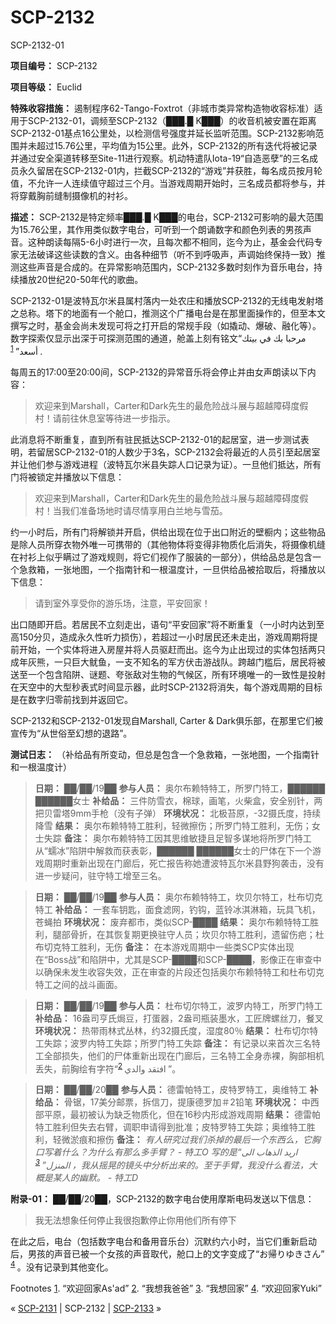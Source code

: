 # SCP-2132
                        




SCP-2132-01



**项目编号：** SCP-2132

**项目等级：** Euclid

**特殊收容措施：** 遏制程序62-Tango-Foxtrot（非城市类异常构造物收容标准）适用于SCP-2132-01，调频至SCP-2132（███.█ K███）的收音机被安置在距离SCP-2132-01基点16公里处，以检测信号强度并延长监听范围。SCP-2132影响范围并未超过15.76公里，平均值为15公里。此外，SCP-2132的所有迭代将被记录并通过安全渠道转移至Site-11进行观察。机动特遣队Iota-19“自造恶孽”的三名成员永久留居在SCP-2132-01内，拦截SCP-2132的“游戏”并获胜，每名成员按月轮值，不允许一人连续值守超过三个月。当游戏周期开始时，三名成员都将参与，并将穿戴胸前缝制摄像机的衬衫。

**描述：** SCP-2132是特定频率███.█ K███的电台，SCP-2132可影响的最大范围为15.76公里，其作用类似数字电台，可听到一个朗诵数字和颜色列表的男孩声音。这种朗读每隔5-6小时进行一次，且每次都不相同，迄今为止，基金会代码专家无法破译这些读数的含义。由各种细节（听不到呼吸声，声调始终保持一致）推测这些声音是合成的。在异常影响范围内，SCP-2132多数时刻作为音乐电台，持续播放20世纪20-50年代的歌曲。

SCP-2132-01是波特瓦尔米县属村落内一处农庄和播放SCP-2132的无线电发射塔之总称。塔下的地面有一个舱口，推测这个广播电台是在那里面操作的，但至本文撰写之时，基金会尚未发现可将之打开启的常规手段（如撬动、爆破、融化等）。数字探索仅显示出深于可探测范围的通道，舱盖上刻有铭文“مرحبا بك في بيتك أسعد”<sup class='footnoteref'>
 <a shape='rect' class='footnoteref' id='footnoteref-1' href='javascript:;' onclick='WIKIDOT.page.utils.scrollToReference(&apos;footnote-1&apos;)'>1</a>
</sup>.

每周五的17:00至20:00间，SCP-2132的异常音乐将会停止并由女声朗读以下内容：


> 欢迎来到Marshall，Carter和Dark先生的最危险战斗展与超越障碍度假村！请前往休息室等待进一步指示。
> 

此消息将不断重复，直到所有驻民抵达SCP-2132-01的起居室，进一步测试表明，若留居SCP-2132-01的人数少于3名，SCP-2132会将最近的人员引至起居室并让他们参与游戏进程（波特瓦尔米县失踪人口记录为证）。一旦他们抵达，所有门将被锁定并播放以下信息：


> 欢迎来到Marshall，Carter和Dark先生的最危险战斗展与超越障碍度假村！当我们准备场地时请尽情享用白兰地与雪茄。
> 

约一小时后，所有门将解锁并开启，供给出现在位于出口附近的壁橱内；这些物品是除人员所穿衣物外唯一可携带的（其他物体将变得非物质化后消失，将摄像机缝在衬衫上似乎瞒过了游戏规则，将它们视作了服装的一部分），供给品总是包含一个急救箱，一张地图，一个指南针和一根温度计，一旦供给品被拾取后，将播放以下信息：


> 请到室外享受你的游乐场，注意，平安回家！
> 

出口随即开启。若居民不立刻走出，语句“平安回家”将不断重复（一小时内达到至高150分贝，造成永久性听力损伤），若超过一小时居民还未走出，游戏周期将提前开始，一个实体将进入房屋并将人员驱赶而出。迄今为止出现过的实体包括两只成年灰熊，一只巨大鱿鱼，一支不知名的军方伏击游战队。跨越门槛后，居民将被送至一个包含陷阱、谜题、夸张敌对生物的气候区，所有环境唯一的一致性是投射在天空中的大型秒表式时间显示器，此时SCP-2132将消失，每个游戏周期的目标是在数字归零前找到并返回它。

SCP-2132和SCP-2132-01发现自Marshall, Carter & Dark俱乐部，在那里它们被宣传为“从世俗至幻想的退路”。

**测试日志：** （补给品有所变动，但总是包含一个急救箱，一张地图，一个指南针和一根温度计）


> **日期：** ██/██/19██
**参与人员：** 奥尔布赖特特工，所罗门特工，██████ ██████女士
**补给品：** 三件防雪衣，棉球，画笔，火柴盒，安全别针，两把贝雷塔9mm手枪（没有子弹）
**环境状况：** 北极苔原，-32摄氏度，持续降雪
**结果：** 奥尔布赖特特工胜利，轻微擦伤；所罗门特工胜利，无伤；女士失踪
**备注：** 奥尔布赖特特工因其思维敏捷且足智多谋地将所罗门特工从“蠕冰”陷阱中解救而获表彰，██████ ██████女士的尸体在下一个游戏周期时重新出现在门廊后，死亡报告称她遭波特瓦尔米县野狗袭击，没有进一步疑问，驻守特工增至三名。
> 


> **日期：** ██/██/19██
**参与人员：** 奥尔布赖特特工，坎贝尔特工，杜布切克特工
**补给品：** 一套车钥匙，面食滤网，钓钩，蓝铃冰淇淋箱，玩具飞机，苍蝇拍
**环境状况：** 废弃都市，类似SCP-████
**结果：** 奥尔布赖特特工胜利，腿部骨折，在其恢复期更换驻守人员；坎贝尔特工胜利，遗留伤疤；杜布切克特工胜利，无伤
**备注：** 在本游戏周期中一些类SCP实体出现在“Boss战”和陷阱中，尤其是SCP-████和SCP-████，影像正在审查中以确保未发生收容失效，正在审查的片段还包括奥尔布赖特特工和杜布切克特工之间的战斗画面。
> 


> **日期：** ██/██/19██
**参与人员：** 杜布切尔特工，波罗内特工，所罗门特工
**补给品：** 16盎司亨氏焗豆，打蛋器，2盎司瓶装墨水，工匠牌螺丝刀，餐叉
**环境状况：** 热带雨林式丛林，约32摄氏度，湿度80％
**结果：** 杜布切尔特工失踪；波罗内特工失踪；所罗门特工失踪
**备注：** 有记录以来首次三名特工全部损失，他们的尸体重新出现在门廊后，三名特工全身赤裸，胸部相机丢失，前胸绘有字符“افتقد والدي<sup class='footnoteref'>
 <a shape='rect' class='footnoteref' id='footnoteref-2' href='javascript:;' onclick='WIKIDOT.page.utils.scrollToReference(&apos;footnote-2&apos;)'>2</a>
</sup>”。
> 


> **日期：** ██/██/20██
**参与人员：** 德雷帕特工，皮特罗特工，奥维特工
**补给品：** 骨锯，17美分邮票，拆信刀，提康德罗加＃2铅笔
**环境状况：** 中西部平原，最初被认为缺乏物质化，但在16秒内形成游戏周期
**结果：** 德雷帕特工胜利但失去右臂，调职申请得到批准；皮特罗特工失踪；奥维特工胜利，轻微淤痕和擦伤
**备注：** *有人研究过我们杀掉的最后一个东西么，它胸口写着什么？为什么有那么多手臂？ - 特工O* 
*写的是“اريد الذهاب الى المنزل”<sup class='footnoteref'>
 <a shape='rect' class='footnoteref' id='footnoteref-3' href='javascript:;' onclick='WIKIDOT.page.utils.scrollToReference(&apos;footnote-3&apos;)'>3</a>
</sup>，我从摇晃的镜头中分析出来的。至于手臂，我没什么看法，大概是某人的幽默。 - 特工D* 
> 

**附录-01：** ██/██/20██，SCP-2132的数字电台使用摩斯电码发送以下信息：


> 我无法想象任何停止我很抱歉停止你用他们所有停下
> 

在此之后，电台（包括数字电台和备用音乐台）沉默约六小时，当它们重新启动后，男孩的声音已被一个女孩的声音取代，舱口上的文字变成了“お帰りゆきさん”<sup class='footnoteref'>
 <a shape='rect' class='footnoteref' id='footnoteref-4' href='javascript:;' onclick='WIKIDOT.page.utils.scrollToReference(&apos;footnote-4&apos;)'>4</a>
</sup>。没有记录到其他变化。


Footnotes
<a shape='rect' href='javascript:;' onclick='WIKIDOT.page.utils.scrollToReference(&apos;footnoteref-1&apos;)'>1</a>. “欢迎回家As'ad”
<a shape='rect' href='javascript:;' onclick='WIKIDOT.page.utils.scrollToReference(&apos;footnoteref-2&apos;)'>2</a>. “我想我爸爸”
<a shape='rect' href='javascript:;' onclick='WIKIDOT.page.utils.scrollToReference(&apos;footnoteref-3&apos;)'>3</a>. “我想回家”
<a shape='rect' href='javascript:;' onclick='WIKIDOT.page.utils.scrollToReference(&apos;footnoteref-4&apos;)'>4</a>. “欢迎回家Yuki”



« [SCP-2131](/scp-2131) | SCP-2132 | [SCP-2133](/scp-2133) »





                    